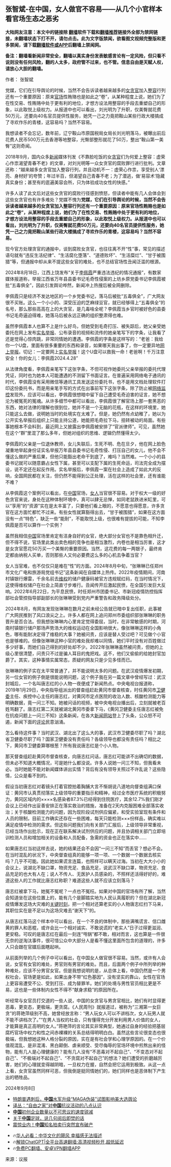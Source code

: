  <!-- 面包屑导航 --> <h2>张智斌-在中国，女人做官不容易——从几个小官样本看官场生态之恶劣</h2> <p class="notice"><b>大陆网友注意：本文中的链接除 <a href="https://github.com/bannedbook/fanqiang" >翻墙</a>软件下载和<a href="https://github.com/killgcd/justmysocks/blob/master/README.md">翻墙推荐</a>链接外全部为禁网链接，未翻墙状态下打不开，请勿点击。此为文字版禁闻，欲看图文视频完整版和更多禁闻，请下载<a href="https://github.com/bannedbook/fanqiang">翻墙软件或APP</a>后翻墙上禁闻网。</p><p>备注：翻墙看新闻非常安全，翻墙以真实身份发表敏感言论有一定风险，但只看不说则没有任何风险，翻的人太多，政府管不过来，也不管。信息自由是天赋人权，请放心大胆的翻墙。</b></p>  <div class="entry"> <p>作者： 张智斌</p> <p id="summary">党媒，它们在引导舆论的时候，当然不会告诉读者越来越多的<a href="https://www.bannedbook.org/bnews/tag/%e5%a5%b3%e8%b4%aa%e5%ae%98/" class="st_tag internal_tag" rel="tag" title="标签 女贪官 下的日志">女贪官</a>加入<a href="https://www.bannedbook.org/bnews/tag/%e6%95%b4%e5%ae%b9/" class="st_tag internal_tag" rel="tag" title="标签 整容 下的日志">整容</a>行列还有一个重要原因：原来<a href="https://www.bannedbook.org/bnews/tag/%E5%AE%98%E5%9C%BA/" class="st_tag internal_tag" rel="tag" title="标签 官场 下的日志">官场</a>性贿赂也是如此之“卷”，从某种程度上说，她们为了在性交易、性贿赂中处于更有利的地位，才想方设法用整容的手段去重塑自己的形象，以此取悦上级权力。从报道中也可以看出，刘光明为了升职，仅美臀就花费50万元，还要向40名官员提供性服务，她凭一己之力竟把鞍山某些行政大楼搞成了寻欢作乐的青楼，这容易吗？当然不容易。</p> <p id="conimg">我想读者不会忘记，数年前，辽宁鞍山市原国税局女局长刘光明落马，被曝出前后花费人民币500万元去香港等地整容，光臀部整形就花了50万，整出“鞍山第一美臀”这则奇闻。</p> <p>2018年9月，国内众多<span class='wp_keywordlink_affiliate'><a href="https://www.bannedbook.org/" title="新闻">新闻</a></span>媒体刊发《不靠脸吃饭的女<a href="https://www.bannedbook.org/bnews/tag/%e8%b4%aa%e5%ae%98/" class="st_tag internal_tag" rel="tag" title="标签 贪官 下的日志">贪官</a>们为何爱上整容：虚荣心作祟渴望青春不老》的文章，对刘光明等一众女贪官的腐败罪行进行批判。文章还称：“越来越多女贪官加入整容行列，并且动机不一：虚荣心作祟，享受别人‘漂亮、身材好’的夸赞；年过半百，但渴望自己青春不老；为了潜逃，做‘易容术’隐藏真实身份；甚至有的逛遍美容会所，只为体验成功女性的快感。”</p> <p>许多人读了此文后对这些女贪官的腐败行径感到愤怒，但读者中能有几人会体会到这些女贪官也有许多难处？党媒不愧为<strong>党媒，它们在引导舆论的时候，当然不会告诉读者越来越多的女贪官加入整容行列还有一个重要原因：原来官场性贿赂也是如此之“卷”，从某种程度上说，她们为了在性交易、性贿赂中处于更有利的地位，才想方设法用整容的手段去重塑自己的形象，以此取悦上级权力。从报道中也可以看出，刘光明为了升职，仅美臀就花费50万元，还要向40名官员提供性服务，她凭一己之力竟把鞍山某些行政大楼搞成了寻欢作乐的青楼，这容易吗？当然不容易。</strong></p> <p>现今官方处理贪官的通报中，谈到腐败女贪官，也往往离不开“性”事，常见的描述语句就有“违反生活纪律”、“生活腐化堕落”、“道德败坏”、“生活糜烂”、“甘于被围猎”等，但通报中却从来不提这些女官的难处，也不总结官场性丑闻泛滥的根源。</p>  <p>2024年8月18日，江西上饶发布“关于<a href="https://www.bannedbook.org/bnews/tag/%e6%9d%8e%e4%bd%a9%e9%9c%9e/" class="st_tag internal_tag" rel="tag" title="标签 李佩霞 下的日志">李佩霞</a>严重违法违纪的情况通报”，有数家媒体报道称，举报江西省万年县县委书记毛奇性侵案的上坊乡原党委书记李佩霞被批“五毒俱全”，因此引发舆论哗然，新闻冲上热搜后被全网删除。</p> <p>李佩霞只是经济不发达地区的一个乡党委书记，落马后被批“五毒俱全”，广大网友很不买账。这么一个小小的、深受压迫的芝麻绿豆官，就已经够得上“五毒俱全”的名号，那么那些高高在上的大贪官，是几毒啥全呢？李佩霞当乡官时被好色的县委书记毛奇逼迫得难，她落马后被永远正确的组织整肃得也难。</p> <p>虽然李佩霞本人也算不上是什么好鸟，但她受到毛奇打压、被失踪后，她父亲受她委托在网上发布<span class='wp_keywordlink'><a href="https://www.bannedbook.org/forum30/" title="我要举报贪官 网络举报贪污" target="_blank">实名举报</a></span>、公布录音的视频和流传的她亲笔写下的字条，让我看了还是觉得心惊肉跳，非常同情她的遭遇。李佩霞的字条是这样写的：“老爸：我给你一个U盘，里面有很多重要的东西和录音，如果哪天我出事了，你一定要异地<span class='wp_keywordlink'><a href="https://www.bannedbook.org/forum30/" title="我要举报贪官 网络举报贪污" target="_blank">网上举报</a></span>。切记：一定要网上<a href="https://www.bannedbook.org/bnews/tag/%e5%ae%9e%e5%90%8d%e4%b8%be%e6%8a%a5/" class="st_tag internal_tag" rel="tag" title="标签 实名举报 下的日志">实名举报</a>！这个U盘可以救我一命！老爸啊！千万注意安全！你的女儿：李佩霞2024.4.28”</p> <p>从法律角度看，李佩霞亲笔写下这张字条，不但可视作她委托父亲举报的委托代理凭证，同时也为她本人可能遭遇的不测留下书面证言。在普遍采用网络电子通讯的时代，李佩霞没有采用微信等通讯工具发送这份委托书，也不是用文档处理软件打印这份委托书，而是用亲笔手写的方式在出事前写下这张字条，除了防止被<span class='wp_keywordlink'><a href="https://www.bannedbook.org/forum2/topic265.html" title="揭开中国网络监控机制的内幕" target="_blank">网络监控</a></span>发现外，应该可以看出，李佩霞很想暗中留下自己遭受毛奇迫害的证言，她不想沦为被冤死的冤魂。从许多细节中都可以看出，李佩霞很了解官场上那一套黑恶的东西，她对法律的理解也很到位，她并不是一个无脑的花瓶，在这样的环境里，她只能这么去做，说明她当时的处境实在太难了。但是，她仍然有点幼稚了，她以为公开实名举报后组织上只能主持公道，她能把毛奇拉下马，扭转被动的局面。有些事她根本不会料到，最近网上又披露出李佩霞被安排了“官派律师”。可见，虽然她在这个“群”里混了那么多年，但她对组织的思维、逻辑仍然懂得太少。</p> <p>李佩霞的父亲是一位退休教师，女儿失联后，生死不明、危在旦夕，他在网上脸色凝重地举起身份证实名举报万年县县委书记毛奇性侵、打压自己的女儿，他不会不懂这么做的严重后果，但他只能豁出老命干到底了，难吗？当然难。一个小小的县委书记就可以随意霸占女性下属，甚至可以支配下属的生死命运，司法完全成为摆设，说不定还在起反作用。实名举报后，李佩霞一案在社会上造成了如此大的反响，全国网民都在关注，但仍然不能得到公正处理，活在这样的社会里，还有谁能不难？</p> <p>从李佩霞这个案例可以看出，在<span class='wp_keywordlink_affiliate'><a href="https://www.bannedbook.org/" title="中国" target="_blank">中国</a></span>官场，<a href="https://www.bannedbook.org/bnews/tag/%e5%a5%b3%e4%ba%ba/" class="st_tag internal_tag" rel="tag" title="标签 女人 下的日志">女人</a>当官很不容易。对于权大一级的好色贪官来说，身处在这种体制环境中，真可以肆无忌惮，如同老鼠跌进米缸里，可以“享用”的“资源”实在是太丰富了，只要他们看上眼的，不愿意也得愿意，许多贪官在这方面忙都忙不过来。有些女性就算豁得出去，“甘于被围猎”，如果在这方面没有一点“特色”，缺乏一些“能耐”，不能取悦上级，也很难有提拔的可能，不知李佩霞是否可以算作一个实例？</p>  <p>虽然我相信<a href="https://www.bannedbook.org/bnews/tag/%E4%B8%AD%E5%9B%BD/" class="st_tag internal_tag" rel="tag" title="标签 中国 下的日志">中国</a>官场里肯定有洁身自好的女官，绝大部分女官也不是靠色相升迁，但不得不说，官场里此类出卖色相的竞争也是相当激烈，内卷也是相当厉害，这才是女贪官愿花50万买一个美臀的重要原因。当然，这花费的每一两银子，最终肯定都由纳税人买单，否则那些人又何必要费这么多的心机去争着当官？</p> <p>女人当官难，也不仅仅只是难在“性”的方面。2024年8月中旬，“张琳琳已任郑州市文化广电和旅游局党组书记”这条新闻在自媒体上热传。2022年疫情期间，河南村镇银行爆雷，千余名前去<span class='wp_keywordlink_affiliate'><a href="https://www.bannedbook.org/bnews/weiquan/" title="维权" target="_blank">维权</a></span>的储户健康码被官方违规赋红码，在当时情况下，这使得维权储户在社会上简直寸步难行。丑闻传开后激起民愤，在全国引发巨大反响。2022年6月22日，为平息民愤，时任郑州市团委书记、市新冠疫情防控指挥部社会管控指导部副部长的张琳琳受到党内严重警告和政务降级处分。</p> <p>2024年8月，有网友发现张琳琳在数月之前未经公告就已暗中复出任职，此事被广大网民推到了风口浪尖之上。许多人都在网上追问郑州市委组织部张琳琳的职务晋升是否合法。但我想张琳琳内心里肯定觉得委屈，当时，在非常敏感的时期，河南村镇银行储户那场声势浩大的维权运动在全国影响很大，像张琳琳这样的小角色，哪有能耐决定得了维稳的大事？她被问责，应该是替人受过吧？可见做个小官也是够难的。但像张琳琳这种小官的难处我却难以同情，她们平时没有对百姓做过多少好事，而她们自己得到的好处却不少。2022年张琳琳虽然被问责，但她的上级心里很清楚，问责只不过是骗人耳目的鬼把戏。这不，他们又偷偷的给她封官加爵了。其实，这种事情实属常态，质疑的网友只是少见多怪而已。</p> <p>张琳琳的例子实在太平常普通了，并不能说明太多的问题。在武汉疫情爆发初期，另一位女官的例子倒是很能说明问题，这个例子我在另一篇文章中曾经写过：武汉封城后，一个名叫唐志红的小人物一夜便成了新闻热点。中央电视台报道称，2019年1月29日，中央指导组派出的督查组赶赴黄冈市督查核查，时任黄冈市<a href="https://www.bannedbook.org/bnews/tag/%E5%8D%AB%E5%81%A5%E5%A7%94/" class="st_tag internal_tag" rel="tag" title="标签 卫健委 下的日志">卫健委</a>主任、疾控中心主任的唐志红，对黄冈市定点医院的收治人数、核酸检测能力等明确数据，竟一问三不知。她被问话的视频，被中央电视台播出后，立刻就被老百姓骂翻了。唐志红第二天就被湖北黄冈市委拿下马，《黄冈卫健委主任唐志红被免在抗疫问题上一问三不知》这条新闻，在各大<span class='wp_keywordlink_affiliate'><a href="https://www.bannedbook.org/" title="新闻网站">新闻网站</a></span>登上了头条，公众怒不可遏，新闻下面的<span class='wp_keywordlink_affiliate'><a href="https://www.bannedbook.org/bnews/comments/" title="新闻评论" target="_blank">评论</a></span>民意汹涌。</p> <p>怎么看待这件事？当时武汉、湖北出了这么大的事，武汉市卫健委尽职了吗？湖北省卫健委尽职了吗？国家卫健委没有责任吗？各级领导也都没有责任吗？相比之下，黄冈市卫健委算哪根葱？所有我说唐志红是个小人物。</p> <p>那天督查组赶赴黄冈市督查核查，向唐志红问话，唐志红可能讲不出确切的数据，但未必不知道大概情况，可是她什么都没说。许多人说她一问三不知，但我看未必。当时她能不能对新闻媒体讲出实情？背后有没有领导关照过不许乱说？这些隐情，公众是看不到的。</p>  <p>假设当初唐志红对着镜头打着官腔拍着胸脯大言不惭胡说八道地向督查组满口保证：黄冈市认真贯彻落实上级领导的重要指示和精神，经过全市医疗系统的积极努力，黄冈区域内的××××名感染者87.3%已经得到住院医疗，其余12.7%我们刚才会议上已经作出妥善安排正在落实救治的措施，准备在2天内克服困难全部落实收治；关于核酸检测能力的问题，因为现阶段试剂供应偏紧，和受实验室现有条件和人员的限制，目前工作确实还存在一些困难，每天只能检测×××份样品，确实难以满足疫情中检测的需求。但这些问题我们向有关部门汇报后，上级领导非常重视，已经当场作出批示，现在正在联系解决试剂供应的问题，并且协调相关部门立即培训检测人员和增加相关的设备和人员配备，急需的资金也正在落实中……</p> <p>如果唐志红当初这样去说，她的结果还会不会因“一问三不知”而丢官？想必不会。在当时混乱的状况下，中央督查组真的能够一项一项、一个数据一个数据去核实吗？几乎不可能。因此她如果谎言连篇，也照样可以瞒天过海。当初在大大小小的会议上，说湖北不缺口罩，物资充足、食品充足，说武汉不缺口罩，物资充足、食品充足的也大有人在；说人不传人、无医护人员感染的，不照样还活得好好的，难道这些人的工作就比唐志红称职？难道这些人就不应该立刻落马？</p> <p>唐志红被拿下马，她冤不冤呢？一点也不冤枉。如果对中国的官场有所了解，当然会知道坐在这些位置上的，能有几个是脚踏实地为人民认真履职的？但在湖北新冠疫情爆发这场大灾难的<span class='wp_keywordlink'><a href="https://www.bannedbook.org/forum2/topic151.html" title="关键时刻：李鹏日记" target="_blank">关键时刻</a></span>，把一个相对还算老实的小人物唐志红扫下马来，其职位实在是不足以为这场灾难去“谢天下”的。</p> <p>从唐志红落马这个样本中可以看出，在一个不良的体制中，那些满嘴谎言、信口雌黄的罪人和恶棍，或许会比一个相对诚实、不敢说谎的“老实人”日子过得更滋润、更安稳。可叹的是唐志红在最后一刻连“甩锅”都不敢，相对而言，这也算是一件很无奈的逆淘汰事件，很可惜公众中大部分人是看不懂这里面所包含的道理的，许多人只会跟在官媒后面瞎起哄。</p> <p>从前面列举的几个例子中可以看出，在中国女人做官很不容易。当然，或许有人会说，女官有女官的难处，男官则有男官的难处。而且，后面两个例子中所列举的种种难处，应该不分男官女官。但是我想说明的是，从总体上看，中国仍然是一个男权社会，官场更是如此，如果出身不带“红色基因”，没有坚实的靠山，女性在官场上更容易遭受不公、受到打压、成为替罪羊。她们的处境与男性官员相比更是不易，这也是一些体制内女性不得不“献身求稳”的原因所在。</p> <p>听经常与女官员打交道的一些人说，中国的女贪官与男贪官相比，她们有时显得更恶毒，更变态，更极端，更贪腐。《人民周刊》就报道过，被称为“三湘第一女巨贪”的蒋艳萍级别不高，她曾经放言称：“男人玩女人可以不讲档次，女人玩男人就不能不讲档次了。”“在男人当权的社会，只有懂得充分开发利用男人价值的女人，才能算是真正高明的女人。”蒋艳萍的言论其实非常典型，她通过自身的经验把基层腐朽官场中权力和性之间赤裸裸的关系总结得明明白白。虽然这些言论很变态也很极端，但我想她这种人格分裂的原因，实在是有社会学和心理学原因的。在一个价值观混乱、是非混淆、黑白颠倒、虐来顺受、受尽侮辱的官场环境中煎熬出来的怪物，能有几人是心理健康的？能有几人没有“不恶毒对不起自己”、“不变态对不起自己”、“不极端对不起自己”、“不贪腐对不起自己”的想法？她们遭受的折磨越厉害，她们的心理就变得越阴暗，一旦权力在握，自然会把它运用到极致。从这一点上看，女贪官虽然同样可恶，但我倒是挺同情她们的，她们同样也是恶体制下产生出的牺牲品。</p>  <p>2024年9月8日</p> <!--<div id="taboola-mid-1"></div>--><ul class='op-related-articles' title='相关阅读'> <li><a href='https://www.bannedbook.org/bnews/comments/20240914/2088476.html' target='_blank'>特朗普遇刺后，<b>中国</b>水军升级“MAGA伪装”试图影响美大选舆论</a></li> <li><a href='https://www.bannedbook.org/bnews/comments/20240914/2088473.html' target='_blank'>译丛：“自由之家”对<b>中国</b>抗议活动的八点认识</a></li> <li><a href='https://www.bannedbook.org/bnews/itnews/20240914/2088462.html' target='_blank'><b>中国</b>初创企业数量以不可思议的速度锐减</a></li> <li><a href='https://www.bannedbook.org/bnews/comments/20240914/2088459.html' target='_blank'>关于<b>中国</b>足球，说几句阅后即焚的话</a></li> <li><a href='https://www.bannedbook.org/bnews/finance/20240914/2088426.html' target='_blank'>震惊业内！<b>中国</b>知名拍卖行突然宣布破产</a></li> </ul> <ul class="texttj"> <!--<li>🔥<a href="https://www.bannedbook.org/bnews/ssgc/20230219/1850782.html" target="_blank">法国犹太老板：神告诉我们，只有一位中国人能救人类</a></li>--> <li>🔥<a href="https://www.bannedbook.org/bnews/comments/20220220/1694796.html" target="_blank">华人必看：中华文化的飓风 幸福感无法描述</a></li> <li>🔥<a href="https://github.com/bannedbook/fanqiang/wiki/V2ray%E6%9C%BA%E5%9C%BA" target="_blank">解锁ChatGPT|全平台高速翻墙:高清视频秒开,超低延迟</a></li> <li>🔥<a href="https://github.com/bannedbook/fanqiang/wiki/%E7%A6%81%E9%97%BB%E7%BD%91%E5%AE%89%E5%8D%93%E7%BF%BB%E5%A2%99%E6%96%B0%E9%97%BBAPP" target="_blank">免费PC翻墙、安卓VPN翻墙APP</a></li> </ul><p class="src-info">来源：议报 </p><a name='sharetosocial'></a> <div style="margin-bottom:5px;padding-bottom:5px;clear:both"> <div id="archive-pix-1" class="banner-ads"> <!-- AuctionX Display platform tag START --> <div id="27602x728x90x621x_ADSLOT1" clicktrack="%%CLICK_URL_ESC%%"></div>  <!-- AuctionX Display platform tag END --> </div> <div id="archive-pix-2" class="banner-ads"> <!-- AuctionX Display platform tag START --> <div id="27556x300x250x621x_ADSLOT1" clicktrack="%%CLICK_URL_ESC%%" style="margin:0 auto;text-align:center"></div>  <!-- AuctionX Display platform tag END --> </div> </div>  <div id="archive-pix-1" class="banner-ads"> <!-- AuctionX Display platform tag START --> <div id="27603x728x90x621x_ADSLOT1" clicktrack="%%CLICK_URL_ESC%%"></div>  <!-- AuctionX Display platform tag END --> </div> </div><!--END ENTRY--> 